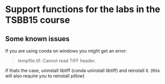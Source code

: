 # Support functions for the labs in the TSBB15 course


## Some known issues

If you are using conda on windows you might get an error:
> tempfile.tif: Cannot read TIFF header.

If thats the case, uninstall libtiff (conda uninstall libtiff)
and reinstall it. (this will also require you to reinstall pillow)
